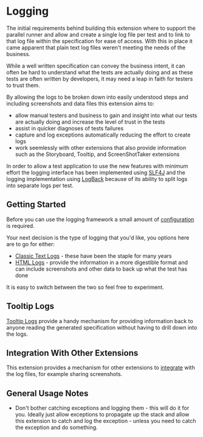 # Logging

The initial requirements behind building this extension where to support the parallel runner and allow and create a single log file per test and to link to that log file within the specification for ease of access.  With this in place it came apparent that plain text log files weren't meeting the needs of the business. 

While a well written specification can convey the business intent, it can often be hard to understand what the tests are actually doing and as these tests are often written by developers, it may need a leap in faith for testers to trust them. 

By allowing the logs to be broken down into easily understood steps and including screenshots and data files this extension aims to:

* allow manual testers and business to gain and insight into what our tests are actually doing and increase the level of trust in the tests
* assist in quicker diagnoses of tests failures 
* capture and log exceptions automatically reducing the effort to create logs
* work seemlessly with other extensions that also provide information such as the Storyboard, Tooltip, and ScreenShotTaker extensions

In order to allow a test application to use the new features with minimum effort the logging interface has been implemented using [SLF4J](http://slf4j.org) and the logging implementation using [LogBack](http://logback.qos.ch) because of its ability to split logs into separate logs per test.


## Getting Started

Before you can use the logging framework a small amount of [configuration](Configuration.md "c:run") is required.

Your next decision is the type of logging that you'd like, you options here are to go for either:

* [Classic Text Logs](ClassicLog.md "c:run") - these have been the staple for many years  
* [HTML Logs](HtmlLog.md "c:run") - provide the information in a more digestible format and can include screenshots and other data to back up what the test has done

It is easy to switch between the two so feel free to experiment.

## Tooltip Logs

[Tooltip Logs](ToolTipLog.md "c:run") provide a handy mechanism for providing information back to anyone reading the generated specification without having to drill down into the logs.


## Integration With Other Extensions

This extension provides a mechanism for other extensions to [integrate](Integration.md "c:run") with the log files, for example sharing screenshots.

## General Usage Notes

* Don't bother catching exceptions and logging them - this will do it for you.  Ideally just allow exceptions to propagate up the stack and allow this extension to catch and log the exception - unless you need to catch the exception and do something.
